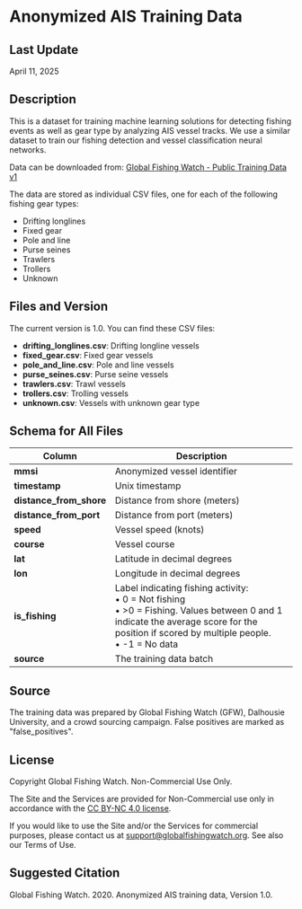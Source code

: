# Anonymized AIS Training Data

## Last Update
April 11, 2025

## Description
This is a dataset for training machine learning solutions for detecting fishing events as well as gear type by analyzing AIS vessel tracks. We use a similar dataset to train our fishing detection and vessel classification neural networks.

Data can be downloaded from: [Global Fishing Watch - Public Training Data v1](https://globalfishingwatch.org/data-download/datasets/public-training-data-v1)

The data are stored as individual CSV files, one for each of the following fishing gear types:
- Drifting longlines
- Fixed gear
- Pole and line
- Purse seines
- Trawlers
- Trollers
- Unknown

## Files and Version

The current version is 1.0. You can find these CSV files:

- **drifting_longlines.csv**: Drifting longline vessels
- **fixed_gear.csv**: Fixed gear vessels
- **pole_and_line.csv**: Pole and line vessels
- **purse_seines.csv**: Purse seine vessels
- **trawlers.csv**: Trawl vessels
- **trollers.csv**: Trolling vessels
- **unknown.csv**: Vessels with unknown gear type

## Schema for All Files

| Column | Description |
|--------|-------------|
| **mmsi** | Anonymized vessel identifier |
| **timestamp** | Unix timestamp |
| **distance_from_shore** | Distance from shore (meters) |
| **distance_from_port** | Distance from port (meters) |
| **speed** | Vessel speed (knots) |
| **course** | Vessel course |
| **lat** | Latitude in decimal degrees |
| **lon** | Longitude in decimal degrees |
| **is_fishing** | Label indicating fishing activity:<br>• 0 = Not fishing<br>• >0 = Fishing. Values between 0 and 1 indicate the average score for the position if scored by multiple people.<br>• -1 = No data |
| **source** | The training data batch |

## Source
The training data was prepared by Global Fishing Watch (GFW), Dalhousie University, and a crowd sourcing campaign. False positives are marked as "false_positives".


## License
Copyright Global Fishing Watch. Non-Commercial Use Only. 

The Site and the Services are provided for Non-Commercial use only in accordance with the [CC BY-NC 4.0 license](https://creativecommons.org/licenses/by-nc/4.0/). 

If you would like to use the Site and/or the Services for commercial purposes, please contact us at support@globalfishingwatch.org. See also our Terms of Use.

## Suggested Citation
Global Fishing Watch. 2020. Anonymized AIS training data, Version 1.0.
